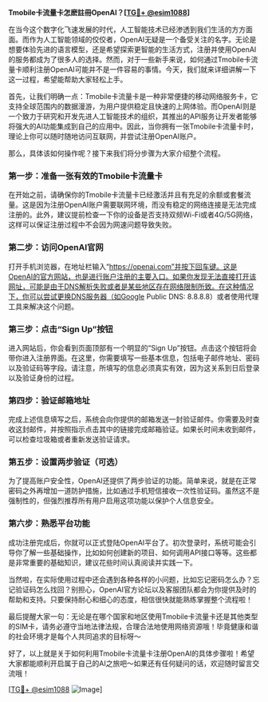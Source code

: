 **Tmobile卡流量卡怎麽註冊OpenAI？[[TG💪+ @esim1088](https://t.me/s/esim1088)]**

在当今这个数字化飞速发展的时代，人工智能技术已经渗透到我们生活的方方面面。而作为人工智能领域的佼佼者，OpenAI无疑是一个备受关注的名字。无论是想要体验先进的语言模型，还是希望探索更智能的生活方式，注册并使用OpenAI的服务都成为了很多人的选择。然而，对于一些新手来说，如何通过Tmobile卡流量卡顺利注册OpenAI可能并不是一件容易的事情。今天，我们就来详细讲解一下这一过程，希望能帮助大家轻松上手。

首先，让我们明确一点：Tmobile卡流量卡是一种非常便捷的移动网络服务卡，它支持全球范围内的数据漫游，为用户提供稳定且快速的上网体验。而OpenAI则是一个致力于研究和开发先进人工智能技术的组织，其推出的API服务让开发者能够将强大的AI功能集成到自己的应用中。因此，当你拥有一张Tmobile卡流量卡时，理论上你可以随时随地访问互联网，并尝试注册OpenAI账户。

那么，具体该如何操作呢？接下来我们将分步骤为大家介绍整个流程。

### 第一步：准备一张有效的Tmobile卡流量卡

在开始之前，请确保你的Tmobile卡流量卡已经激活并且有充足的余额或套餐流量。这是因为注册OpenAI账户需要联网环境，而没有稳定的网络连接是无法完成注册的。此外，建议提前检查一下你的设备是否支持双频Wi-Fi或者4G/5G网络，这样可以保证注册过程中不会因为网速问题导致失败。

### 第二步：访问OpenAI官网

打开手机浏览器，在地址栏输入“https://openai.com”并按下回车键。这是OpenAI的官方网站，也是进行账户注册的主要入口。如果你发现无法直接打开该网址，可能是由于DNS解析失败或者是某些地区存在网络限制所致。在这种情况下，你可以尝试更换DNS服务器（如Google Public DNS: 8.8.8.8）或者使用代理工具来解决这个问题。

### 第三步：点击“Sign Up”按钮

进入网站后，你会看到页面顶部有一个明显的“Sign Up”按钮。点击这个按钮将会带你进入注册界面。在这里，你需要填写一些基本信息，包括电子邮件地址、密码以及验证码等字段。请注意，所填写的信息必须真实有效，因为这关系到日后登录以及验证身份的过程。

### 第四步：验证邮箱地址

完成上述信息填写之后，系统会向你提供的邮箱发送一封验证邮件。你需要及时查收这封邮件，并按照指示点击其中的链接完成邮箱验证。如果长时间未收到邮件，可以检查垃圾箱或者重新发送验证请求。

### 第五步：设置两步验证（可选）

为了提高账户安全性，OpenAI还提供了两步验证的功能。简单来说，就是在正常密码之外再增加一道防护措施，比如通过手机短信接收一次性验证码。虽然这不是强制性的，但强烈推荐所有用户启用这项功能以保护个人信息安全。

### 第六步：熟悉平台功能

成功注册完成后，你就可以正式登陆OpenAI平台了。初次登录时，系统可能会引导你了解一些基础操作，比如如何创建新的项目、如何调用API接口等等。这些都是非常重要的基础知识，建议花些时间认真阅读并实践一下。

当然啦，在实际使用过程中还会遇到各种各样的小问题，比如忘记密码怎么办？忘记验证码怎么找回？别担心，OpenAI官方论坛以及客服团队都会为你提供及时的帮助和支持。只要保持耐心和细心的态度，相信很快就能熟练掌握整个流程啦！

最后提醒大家一句：无论是在哪个国家和地区使用Tmobile卡流量卡还是其他类型的SIM卡，请务必遵守当地法律法规，合理合法地使用网络资源哦！毕竟健康和谐的社会环境才是每个人共同追求的目标呀～

好了，以上就是关于如何利用Tmobile卡流量卡注册OpenAI的具体步骤啦！希望大家都能顺利开启属于自己的AI之旅吧～如果还有任何疑问的话，欢迎随时留言交流哦！

[[TG💪+ @esim1088](https://t.me/s/esim1088) ![Image](https://i.postimg.cc/4NQfJmqS/Snipaste-2025-05-13-00-14-12.png)]